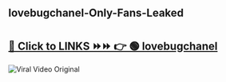 
 ## lovebugchanel-Only-Fans-Leaked

# <h2><a href="https://clipsfans.com/lovebugchanel&ref=git">🔗 Click to LINKS ⏩⏩ 👉 🟢 lovebugchanel </a></h2>

<a href="https://clipsfans.com/lovebugchanel&ref=git" rel="nofollow" data-target="animated-image.originalLink"><img src="https://i.ibb.co.com/xMMVF88/686577567.gif" alt="Viral Video Original" style="max-width: 100%; display: inline-block;" data-target="animated-image.originalImage"></a>
